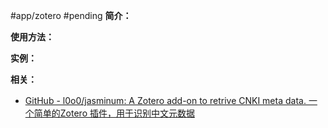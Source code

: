 #app/zotero  #pending 
**简介：**


**使用方法：**


**实例：**


**相关：**
* [GitHub - l0o0/jasminum: A Zotero add-on to retrive CNKI meta data. 一个简单的Zotero 插件，用于识别中文元数据](https://github.com/l0o0/jasminum)